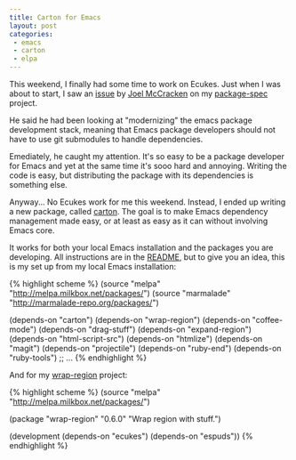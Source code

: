 ```yaml
---
title: Carton for Emacs
layout: post
categories:
 - emacs
 - carton
 - elpa
---
```


This weekend, I finally had some time to work on Ecukes. Just when I
was about to start, I saw an
[issue](https://github.com/rejeep/package-spec/issues/1) by
[Joel McCracken](@joelmccracken) on my
[package-spec](https://github.com/rejeep/package-spec/issues/1)
project.

He said he had been looking at "modernizing" the emacs package
development stack, meaning that Emacs package developers should not
have to use git submodules to handle dependencies.

Emediately, he caught my attention. It's so easy to be a package
developer for Emacs and yet at the same time it's sooo hard and
annoying. Writing the code is easy, but distributing the package with
its dependencies is something else.

Anyway... No Ecukes work for me this weekend. Instead, I ended up
writing a new package, called
[carton](https://github.com/rejeep/carton). The goal is to make Emacs
dependency management made easy, or at least as easy as it can without
involving Emacs core.

It works for both your local Emacs installation and the packages you
are developing. All instructions are in the
[README](https://github.com/rejeep/carton#readme), but to give you an
idea, this is my set up from my local Emacs installation:

{% highlight scheme %}
(source "melpa" "http://melpa.milkbox.net/packages/")
(source "marmalade" "http://marmalade-repo.org/packages/")

(depends-on "carton")
(depends-on "wrap-region")
(depends-on "coffee-mode")
(depends-on "drag-stuff")
(depends-on "expand-region")
(depends-on "html-script-src")
(depends-on "htmlize")
(depends-on "magit")
(depends-on "projectile")
(depends-on "ruby-end")
(depends-on "ruby-tools")
;; ...
{% endhighlight %}

And for my [wrap-region](https://github.com/rejeep/wrap-region) project:

{% highlight scheme %}
(source "melpa" "http://melpa.milkbox.net/packages/")

(package "wrap-region" "0.6.0" "Wrap region with stuff.")

(development
 (depends-on "ecukes")
 (depends-on "espuds"))
{% endhighlight %}
